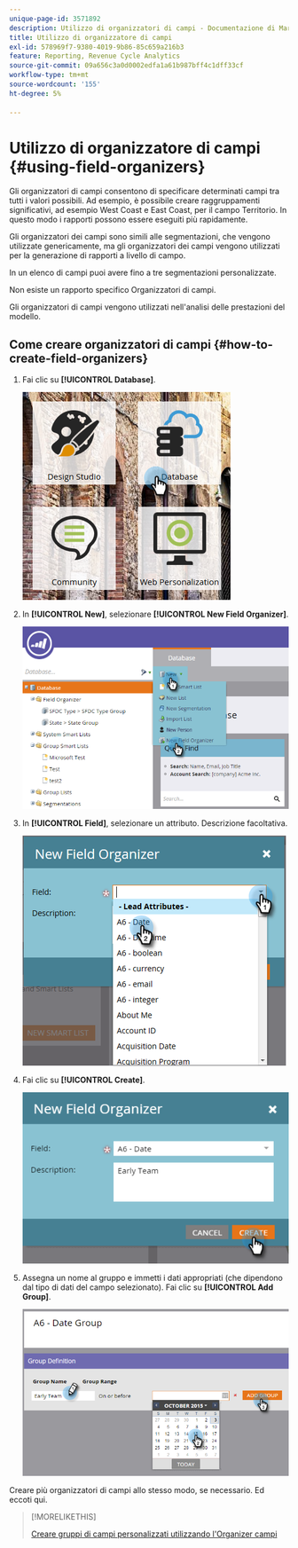```yaml
---
unique-page-id: 3571892
description: Utilizzo di organizzatori di campi - Documentazione di Marketo - Documentazione del prodotto
title: Utilizzo di organizzatore di campi
exl-id: 578969f7-9380-4019-9b86-85c659a216b3
feature: Reporting, Revenue Cycle Analytics
source-git-commit: 09a656c3a0d0002edfa1a61b987bff4c1dff33cf
workflow-type: tm+mt
source-wordcount: '155'
ht-degree: 5%

---
```


# Utilizzo di organizzatore di campi {#using-field-organizers}

Gli organizzatori di campi consentono di specificare determinati campi tra tutti i valori possibili. Ad esempio, è possibile creare raggruppamenti significativi, ad esempio West Coast e East Coast, per il campo Territorio. In questo modo i rapporti possono essere eseguiti più rapidamente.

Gli organizzatori dei campi sono simili alle segmentazioni, che vengono utilizzate genericamente, ma gli organizzatori dei campi vengono utilizzati per la generazione di rapporti a livello di campo.

In un elenco di campi puoi avere fino a tre segmentazioni personalizzate.

Non esiste un rapporto specifico Organizzatori di campi.

Gli organizzatori di campi vengono utilizzati nell&#39;analisi delle prestazioni del modello.

## Come creare organizzatori di campi {#how-to-create-field-organizers}

1. Fai clic su **[!UICONTROL Database]**.

   ![](assets/db.png)

1. In **[!UICONTROL New]**, selezionare **[!UICONTROL New Field Organizer]**.

   ![](assets/two-1.png)

1. In **[!UICONTROL Field]**, selezionare un attributo. Descrizione facoltativa.

   ![](assets/three-1.png)

1. Fai clic su **[!UICONTROL Create]**.

   ![](assets/image2015-9-3-16-3a36-3a31.png)

1. Assegna un nome al gruppo e immetti i dati appropriati (che dipendono dal tipo di dati del campo selezionato). Fai clic su **[!UICONTROL Add Group]**.

   ![](assets/image2015-9-3-16-3a40-3a45.png)

Creare più organizzatori di campi allo stesso modo, se necessario. Ed eccoti qui.

>[!MORELIKETHIS]
>
>[Creare gruppi di campi personalizzati utilizzando l&#39;Organizer campi](/help/marketo/product-docs/reporting/revenue-cycle-analytics/revenue-tools/field-organizers/create-custom-field-groups-using-the-field-organizer.md)
